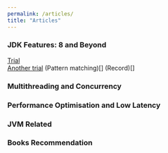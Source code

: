 ```yaml
---
permalink: /articles/
title: "Articles"
---
```

### JDK Features: 8 and Beyond
[Trial](#/blog/Trial-Post)  
[Another trial](#/blog/Another-Trial)
(Pattern matching)[]
(Record)[]

### Multithreading and Concurrency 

### Performance Optimisation and Low Latency

### JVM Related

### Books Recommendation

